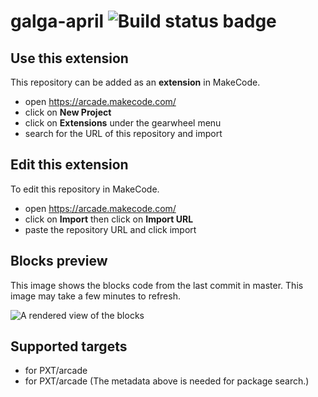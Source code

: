 # galga-april ![Build status badge](https://github.com/awesomeflippers/galga-april/workflows/MakeCode/badge.svg)



## Use this extension

This repository can be added as an **extension** in MakeCode.

* open https://arcade.makecode.com/
* click on **New Project**
* click on **Extensions** under the gearwheel menu
* search for the URL of this repository and import

## Edit this extension

To edit this repository in MakeCode.

* open https://arcade.makecode.com/
* click on **Import** then click on **Import URL**
* paste the repository URL and click import

## Blocks preview

This image shows the blocks code from the last commit in master.
This image may take a few minutes to refresh.

![A rendered view of the blocks](https://github.com/awesomeflippers/galga-april/raw/master/.makecode/blocks.png)

## Supported targets

* for PXT/arcade
* for PXT/arcade
(The metadata above is needed for package search.)

